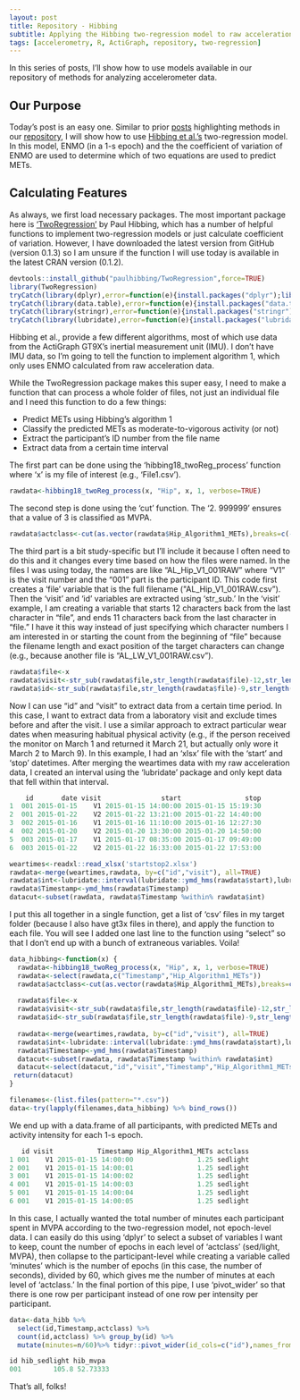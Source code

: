 ```yaml
---
layout: post
title: Repository - Hibbing
subtitle: Applying the Hibbing two-regression model to raw acceleration data
tags: [accelerometry, R, ActiGraph, repository, two-regression]
---
```

In this series of posts, I’ll show how to use models available in our repository of methods for analyzing accelerometer data.

## Our Purpose
Today’s post is an easy one. Similar to prior [posts](http://clevengerkimberly.github.io/) highlighting methods in our [repository](https://sites.google.com/view/accelerometerrepository), I will show how to use [Hibbing et al.’s](https://sites.google.com/view/accelerometerrepository/available-models/provided-in-paper/hibbing) two-regression model. In this model, ENMO (in a 1-s epoch) and the the coefficient of variation of ENMO are used to determine which of two equations are used to predict METs.



## Calculating Features
As always, we first load necessary packages. The most important package here is [‘TwoRegression’](https://github.com/paulhibbing/TwoRegression/) by Paul Hibbing, which has a number of helpful functions to implement two-regression models or just calculate coefficient of variation. However, I have downloaded the latest version from GitHub (version 0.1.3) so I am unsure if the function I will use today is available in the latest CRAN version (0.1.2). 
```r
devtools::install_github("paulhibbing/TwoRegression",force=TRUE)
library(TwoRegression)
tryCatch(library(dplyr),error=function(e){install.packages("dplyr");library(dplyr)})
tryCatch(library(data.table),error=function(e){install.packages("data.table");library(data.table)})
tryCatch(library(stringr),error=function(e){install.packages("stringr");library(stringr)})
tryCatch(library(lubridate),error=function(e){install.packages("lubridate");library(lubridate)})
```

Hibbing et al., provide a few different algorithms, most of which use data from the ActiGraph GT9X’s inertial measurement unit (IMU). I don’t have IMU data, so I’m going to tell the function to implement algorithm 1, which only uses ENMO calculated from raw acceleration data.


While the TwoRegression package makes this super easy, I need to make a function that can process a whole folder of files, not just an individual file and I need this function to do a few things:
* Predict METs using Hibbing’s algorithm 1
* Classify the predicted METs as moderate-to-vigorous activity (or not)
* Extract the participant’s ID number from the file name
* Extract data from a certain time interval

The first part can be done using the ‘hibbing18_twoReg_process’ function where ‘x’ is my file of interest (e.g., ‘File1.csv’).
```r
rawdata<-hibbing18_twoReg_process(x, "Hip", x, 1, verbose=TRUE)
```

The second step is done using the ‘cut’ function. The ‘2. 999999’ ensures that a value of 3 is classified as MVPA. 
```r
rawdata$actclass<-cut(as.vector(rawdata$Hip_Algorithm1_METs),breaks=c(-Inf,2.999999, Inf),labels=c("sedlight","mvpa"))
```

The third part is a bit study-specific but I’ll include it because I often need to do this and it changes every time based on how the files were named. In the files I was using today, the names are like “AL_Hip_V1_001RAW” where “V1” is the visit number and the “001” part is the participant ID. This code first creates a ‘file’ variable that is the full filename ("AL_Hip_V1_001RAW.csv”). Then the ‘visit’ and ‘id’ variables are extracted using ‘str_sub.’ In the ‘visit’ example, I am creating a variable that starts 12 characters back from the last character in “file”, and ends 11 characters back from the last character in “file.” I have it this way instead of just specifying which character numbers I am interested in or starting the count from the beginning of “file” because the filename length and exact position of the target characters can change (e.g., because another file is “AL_LW_V1_001RAW.csv”).

```r
rawdata$file<-x
rawdata$visit<-str_sub(rawdata$file,str_length(rawdata$file)-12,str_length(rawdata$file)-11)
rawdata$id<-str_sub(rawdata$file,str_length(rawdata$file)-9,str_length(rawdata$file)-7)
```

Now I can use “id” and “visit” to extract data from a certain time period. In this case, I want to extract data from a laboratory visit and exclude times before and after the visit. I use a similar approach to extract particular wear dates when measuring habitual physical activity (e.g., if the person received the monitor on March 1 and returned it March 21, but actually only wore it March 2 to March 9). In this example, I had an ‘xlsx’ file with the ‘start’ and ‘stop’ datetimes. After merging the weartimes data with my raw acceleration data, I created an interval using the ‘lubridate’ package and only kept data that fell within that interval.

```r
    id       date visit               start                stop
1  001 2015-01-15    V1 2015-01-15 14:00:00 2015-01-15 15:19:30
2  001 2015-01-22    V2 2015-01-22 13:21:00 2015-01-22 14:40:00
3  002 2015-01-16    V1 2015-01-16 11:10:00 2015-01-16 12:27:30
4  002 2015-01-20    V2 2015-01-20 13:30:00 2015-01-20 14:50:00
5  003 2015-01-17    V1 2015-01-17 08:35:00 2015-01-17 09:49:00
6  003 2015-01-22    V2 2015-01-22 16:33:00 2015-01-22 17:53:00

```
```r
weartimes<-readxl::read_xlsx('startstop2.xlsx')
rawdata<-merge(weartimes,rawdata, by=c("id","visit"), all=TRUE)
rawdata$int<-lubridate::interval(lubridate::ymd_hms(rawdata$start),lubridate::ymd_hms(rawdata$stop))
rawdata$Timestamp<-ymd_hms(rawdata$Timestamp)
datacut<-subset(rawdata, rawdata$Timestamp %within% rawdata$int)
  ```

I put this all together in a single function, get a list of ‘csv’ files in my target folder (because I also have gt3x files in there), and apply the function to each file. You will see I added one last line to the function using “select” so that I don’t end up with a bunch of extraneous variables. Voila!

```r
data_hibbing<-function(x) {
  rawdata<-hibbing18_twoReg_process(x, "Hip", x, 1, verbose=TRUE)
  rawdata<-select(rawdata,c("Timestamp","Hip_Algorithm1_METs"))
  rawdata$actclass<-cut(as.vector(rawdata$Hip_Algorithm1_METs),breaks=c(-Inf,2.999999, Inf),labels=c("sedlight","mvpa"))
  
  rawdata$file<-x
  rawdata$visit<-str_sub(rawdata$file,str_length(rawdata$file)-12,str_length(rawdata$file)-11)
  rawdata$id<-str_sub(rawdata$file,str_length(rawdata$file)-9,str_length(rawdata$file)-7)
  
  rawdata<-merge(weartimes,rawdata, by=c("id","visit"), all=TRUE)
  rawdata$int<-lubridate::interval(lubridate::ymd_hms(rawdata$start),lubridate::ymd_hms(rawdata$stop))
  rawdata$Timestamp<-ymd_hms(rawdata$Timestamp)
  datacut<-subset(rawdata, rawdata$Timestamp %within% rawdata$int)
  datacut<-select(datacut,"id","visit","Timestamp","Hip_Algorithm1_METs","actclass")
 return(datacut)
}

filenames<-(list.files(pattern="*.csv"))
data<-try(lapply(filenames,data_hibbing) %>% bind_rows())

```


We end up with a data.frame of all participants, with predicted METs and activity intensity for each 1-s epoch.

```r
   id visit           Timestamp Hip_Algorithm1_METs actclass
1 001    V1 2015-01-15 14:00:00                1.25 sedlight
2 001    V1 2015-01-15 14:00:01                1.25 sedlight
3 001    V1 2015-01-15 14:00:02                1.25 sedlight
4 001    V1 2015-01-15 14:00:03                1.25 sedlight
5 001    V1 2015-01-15 14:00:04                1.25 sedlight
6 001    V1 2015-01-15 14:00:05                1.25 sedlight
```



In this case, I actually wanted the total number of minutes each participant spent in MVPA according to the two-regression model, not epoch-level data. I can easily do this using ‘dplyr’ to select a subset of variables I want to keep, count the number of epochs in each level of ‘actclass’ (sed/light, MVPA), then collapse to the participant-level while creating a variable called ‘minutes’ which is the number of epochs (in this case, the number of seconds), divided by 60, which gives me the number of minutes at each level of ‘actclass.’ In the final portion of this pipe, I use ‘pivot_wider’ so that there is one row per participant instead of one row per intensity per participant.  
```r
data<-data_hibb %>%
  select(id,Timestamp,actclass) %>%
  count(id,actclass) %>% group_by(id) %>%
  mutate(minutes=n/60)%>% tidyr::pivot_wider(id_cols=c("id"),names_from=c("actclass"),values_from=c("minutes"),names_prefix="hib_")
```
```r
id hib_sedlight hib_mvpa
001        105.8 52.73333
```

That’s all, folks!
